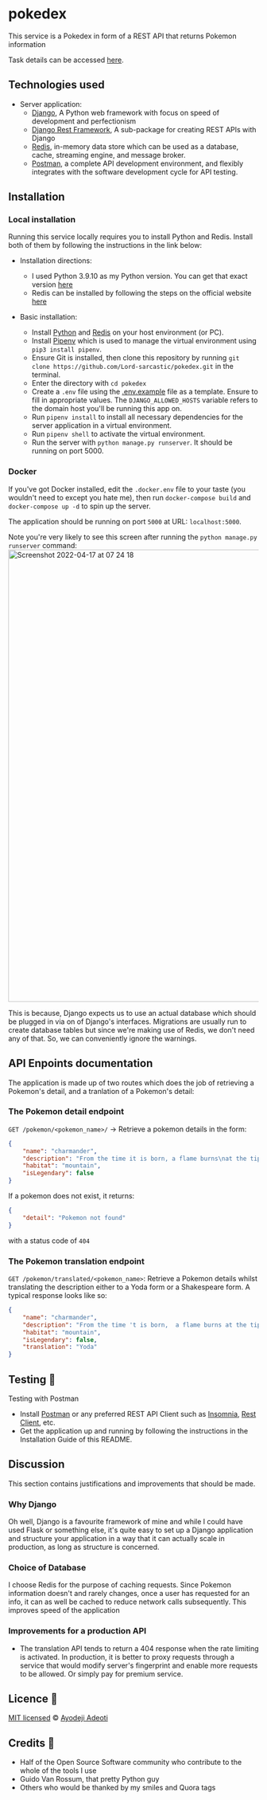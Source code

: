 # pokedex
This service is a Pokedex in form of a REST API that returns Pokemon information

Task details can be accessed [here](https://docs.google.com/document/d/13EtWfHtIXEvMf-0HmbhsgX83EUlTUEdqPPIv4InbuuI/edit).

## Technologies used
- Server application:
    - [Django](https://www.djangoproject.com/), A Python web framework with focus on speed of development and perfectionism
    - [Django Rest Framework](https://www.django-rest-framework.org/), A sub-package for creating REST APIs with Django
    - [Redis](https://redis.io/), in-memory data store which can be used as a database, cache, streaming engine, and message broker.
    - [Postman](https://www.getpostman.com/), a complete API development environment, and flexibly integrates with the software development cycle for API testing.

## Installation
### Local installation
Running this service locally requires you to install Python and Redis. Install both of them by following the instructions in the link below:
 - Installation directions:
    - I used Python 3.9.10 as my Python version. You can get that exact version [here](https://www.python.org/downloads/release/python-3910/)
    - Redis can be installed by following the steps on the official website [here](https://redis.io/docs/getting-started/#install-redis)

- Basic installation:
    - Install [Python](https://www.python.org/) and [Redis](https://redis.io/) on your host environment (or PC).
    - Install [Pipenv](https://pipenv.pypa.io/en/latest/)  which is used to manage the virtual environment using `pip3 install pipenv`.
    - Ensure Git is installed, then clone this repository by running `git clone https://github.com/Lord-sarcastic/pokedex.git` in the terminal.
    - Enter the directory with `cd pokedex`
    - Create a `.env` file using the [.env.example](/.env.example) file as a template. Ensure to fill in appropriate values. The `DJANGO_ALLOWED_HOSTS` variable refers to the domain host you'll be running this app on.
    - Run `pipenv install` to install all necessary dependencies for the server application in a virtual environment.
    - Run `pipenv shell` to activate the virtual environment.
    - Run the server with `python manage.py runserver`. It should be running on port 5000.

### Docker
If you've got Docker installed, edit the `.docker.env` file to your taste (you wouldn't need to except you hate me), then run `docker-compose build` and `docker-compose up -d` to spin up the server.

The application should be running on port `5000` at URL: `localhost:5000`.

Note you're very likely to see this screen after running the `python manage.py runserver` command:
<img width="908" alt="Screenshot 2022-04-17 at 07 24 18" src="https://user-images.githubusercontent.com/33290249/163703305-c744debc-e645-4f67-ae57-a799e9cefa26.png">

This is because, Django expects us to use an actual database which should be plugged in via on of Django's interfaces. Migrations are usually run to create database tables but since we're making use of Redis, we don't need any of that. So, we can conveniently ignore the warnings.

## API Enpoints documentation
The application is made up of two routes which does the job of retrieving a Pokemon's detail, and a tranlation of a Pokemon's detail:

### The Pokemon detail endpoint
 `GET /pokemon/<pokemon_name>/` -> Retrieve a pokemon details in the form:
```json
{
    "name": "charmander",
    "description": "From the time it is born, a flame burns\nat the tip of its tail. Its life would end\nif the flame were to go out.",
    "habitat": "mountain",
    "isLegendary": false
}
```
If a pokemon does not exist, it returns:
```json
{
    "detail": "Pokemon not found"
}
```
with a status code of `404`
### The Pokemon translation endpoint
`GET /pokemon/translated/<pokemon_name>`:  Retrieve a Pokemon details whilst translating the description either to a Yoda form or a Shakespeare form. A typical response looks like so:
```json
{
    "name": "charmander",
    "description": "From the time 't is born,  a flame burns at the tip of its tail. Its life would end if 't be true the flame wast to wend out.",
    "habitat": "mountain",
    "isLegendary": false,
    "translation": "Yoda"
}
```

## Testing 🚨
Testing with Postman
- Install [Postman](https://www.getpostman.com/) or any preferred REST API Client such as [Insomnia](https://insomnia.rest/), [Rest Client](https://marketplace.visualstudio.com/items?itemName=humao.rest-client), etc.
- Get the application up and running by following the instructions in the Installation Guide of this README.

## Discussion
This section contains justifications and improvements that should be made.

### Why Django
Oh well, Django is a favourite framework of mine and while I could have used Flask or something else, it's quite easy to set up a Django application and structure your application in a way that it can actually scale in production, as long as structure is concerned.

### Choice of Database
I choose Redis for the purpose of caching requests. Since Pokemon information doesn't and rarely changes, once a user has requested for an info, it can as well be cached to reduce network calls subsequently. This improves speed of the application

### Improvements for a production API
- The translation API tends to return a 404 response when the rate limiting is activated. In production, it is better to proxy requests through a service that would modify server's fingerprint and enable more requests to be allowed. Or simply pay for premium service.

## Licence 🔐
[MIT licensed](/LICENSE) © [Ayodeji Adeoti](https://github.com/Lord-sarcatic)

## Credits 🙏
- Half of the Open Source Software community who contribute to the whole of the tools I use
- Guido Van Rossum, that pretty Python guy
- Others who would be thanked by my smiles and Quora tags
